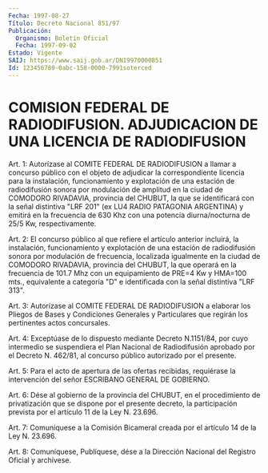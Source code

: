 ```yaml
---
Fecha: 1997-08-27
Título: Decreto Nacional 851/97
Publicación:
  Organismo: Boletín Oficial
  Fecha: 1997-09-02
Estado: Vigente
SAIJ: https://www.saij.gob.ar/DN19970000851
Id: 123456789-0abc-158-0000-7991soterced
---
```

# COMISION FEDERAL DE RADIODIFUSION. ADJUDICACION DE UNA LICENCIA DE RADIODIFUSION

<a id="1"></a>
Art. 1: Autorízase al COMITE FEDERAL DE RADIODIFUSION a llamar a  concurso  público  con el objeto de adjudicar la correspondiente licencia para la instalación,  funcionamiento  y explotación de una estación de radiodifusión sonora por modulación  de  amplitud en la ciudad  de  COMODORO  RIVADAVIA,  provincia del CHUBUT, la  que  se identificará  con  la señal distintiva  "LRF  201"  (ex  LU4  RADIO PATAGONIA ARGENTINA)  y emitirá en la frecuencia de 630 Khz con una potencia    diurna/nocturna  de    25/5  Kw,    respectivamente.

<a id="2"></a>
Art. 2: El concurso público  al  que  refiere el artículo anterior incluirá,  la  instalación, funcionamiento  y  explotación  de  una estación de radiodifusión  sonora  por  modulación  de  frecuencia, localizada igualmente en la ciudad de COMODORO RIVADAVIA, provincia del  CHUBUT,  la que operará en la frecuencia de 101.7 Mhz  con  un equipamiento de  PRE=4  Kw  y HMA=100 mts., equivalente a categoría "D" e identificada con la señal distintiva "LRF 313".

<a id="3"></a>
Art. 3: Autorízase al COMITE  FEDERAL  DE RADIODIFUSION a elaborar los  Pliegos de Bases y Condiciones Generales  y  Particulares  que regirán los pertinentes actos concursales.

<a id="4"></a>
Art. 4: Exceptúase de lo dispuesto mediante Decreto N.1151/84, por cuyo intermedio  se  suspendiera  el Plan Nacional de Radiodifusión aprobado por el Decreto N. 462/81, al  concurso  público  autorizado por el presente.

<a id="5"></a>
Art.  5: Para  el  acto  de  apertura  de  las  ofertas recibidas, requiérase la intervención del señor ESCRIBANO GENERAL  DE GOBIERNO.

<a id="6"></a>
Art.  6:  Dése  al  gobierno  de  la provincia del CHUBUT, en  el procedimiento  de  privatización que se  dispone  por  el  presente decreto, la participación  prevista  por el artículo 11 de la Ley N. 23.696.

<a id="7"></a>
Art. 7: Comuníquese a la Comisión Bicameral creada por el artículo 14 de la Ley N. 23.696.

<a id="8"></a>
Art. 8: Comuníquese, Publíquese, dése a la Dirección Nacional del Registro Oficial y archívese.